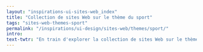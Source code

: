 ```yaml
---
layout: "inspirations-ui-sites-web_index"
title: "Collection de sites Web sur le thème du sport"
tags: "sites-web-themes-sport"
permalink: "/inspirations/ui-design/sites-web/themes/sport/"
intro:
text-twtr: "En train d'explorer la collection de sites Web sur le thème du sport du @MagDuWebdesign"
---
```

